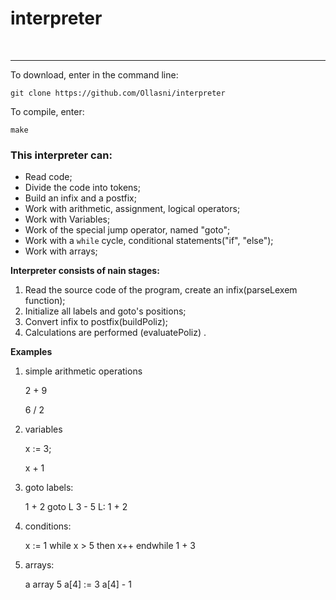 # interpreter


<cut />
<br clear = "left">

---
To download, enter in the command line: 
```
git clone https://github.com/Ollasni/interpreter
```
To compile, enter: 
```
make
```
### This interpreter can:
 * Read code;
 * Divide the code into tokens;
 * Build an infix and a postfix;
 * Work with arithmetic, assignment, logical operators;
 * Work with Variables;
 * Work of the special jump operator, named "goto";
 * Work with a `while` cycle, conditional statements("if", "else");
 * Work with arrays;



**Interpreter consists of nain stages:**
1. Read the source code of the program, create an infix(parseLexem function);
2. Initialize all labels and goto's positions;
3. Convert infix to postfix(buildPoliz);
5. Calculations are performed (evaluatePoliz) .

**Examples**

1. simple arithmetic operations
	
	2 + 9
	
	6 / 2
2. variables

	x := 3;
	
	x + 1
3. goto labels:
	
	1 + 2
	goto L
	3 - 5
	L:
	1 + 2
4. conditions:
	
	x := 1
	while x > 5 then
	x++
	endwhile
	1 + 3
5. arrays:
	
	a array 5
	a[4] := 3
	a[4] - 1

